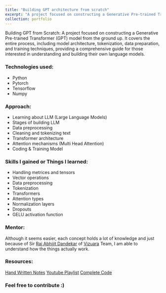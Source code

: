 ```yaml
---
title: "Building GPT architecture from scratch"
excerpt: "A project focused on constructing a Generative Pre-trained Transformer (GPT) model from the ground level.<br/><br/><img src='/images/project_gpt.png'>"
collection: portfolio
---
```


Building GPT from Scratch: A project focused on constructing a Generative Pre-trained Transformer (GPT) model from the ground up.
It covers the entire process, including model architecture, tokenization, data preparation, and training techniques, providing a comprehensive guide for those interested in understanding and building their own language models.

### Technologies used:
- Python
- Pytorch
- Tensorflow
- Numpy

### Approach:
- Learning about LLM (Large Language Models)
- Stages of building LLM
- Data preprocessing
- Cleaning and tokenizing text
- Transformer architecture
- Attention mechanisms (Multi Head Attention)
- Coding & Training Model

### Skills I gained or Things I learned:
- Handling metrices and tensors
- Vector operations
- Data preprocessing
- Tokenization
- Transformers
- Attention types
- Normalization layers
- Dropouts
- GELU activation function

### Mentor:
Although it seems easier, each concept holds a lot of knowledge and just because of Sir [Raj Abhijit Dandekar](https://www.linkedin.com/in/raj-abhijit-dandekar-67a33118a/) of [Vizuara](https://vizuara.ai/) Team, I am able to understand how the things actually work.

### Resources:
[Hand Written Notes](https://drive.google.com/file/d/1aAtUB9Yy_qmPFhu4Rf9JAMKIcPsEw7HA/view)
[Youtube Playlist](https://www.youtube.com/playlist?list=PLPTV0NXA_ZSgsLAr8YCgCwhPIJNNtexWu)
[Complete Code](https://github.com/prasad-chavan1/gpt-from-scratch)

### Feel free to contribute :)
